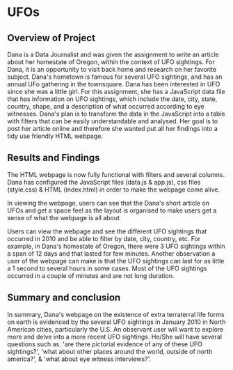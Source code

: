 # UFOs

## Overview of Project

Dana is a Data Journalist and was given the assignment to write an article about her homestate of Oregon, within the context of UFO sightings. For Dana, it is an opportunity to visit back home and research on her favorite subject. Dana's hometown is famous for several UFO sightings, and has an annual UFo gathering in the townsquare. Dana has been interested in UFO since she was a little girl. For this assignment, she has a JavaScript data file that has information on UFO sightings, which include the date, city, state, country, shape, and a description of what occurred according to eye witnesses. Dana's plan is to transform the data in the JavaScript into a table with filters that can be easily understandable and analysed. Her goal is to post her article online and therefore she wanted put all her findings into a tidy use friendly HTML webpage.  

## Results and Findings

The HTML webpage is now fully functional with filters and several columns. Dana has configured the JavaScript files (data.js & app.js), css files (style.css) & HTML (index.html) in order to make the webpage come alive. 

In viewing the webpage, users can see that the Dana's short article on UFOs and get a space feel as the layout is organised to make users get a sense of what the webpage is all about

Users can view the webpage and see the different UFO sightings that occurred in 2010 and be able to filter by date, city, country, etc. For example, in Dana's homestate of Oregon, there were 3 UFO sightings within a span of 12 days and that lasted for few minutes. Another observation a user of the webpage can make is that the UFO sightings can last for as little a 1 second to several hours in some cases. Most of the UFO sightings occurred in a couple of minutes and are not long duration.


## Summary and conclusion

In summary, Dana's webpage on the existence of extra terraterral life forms on earth is evidenced by the several UFO sightings in January 2010 in North American cities, particularly the U.S. An observant user will want to explore more and delve into a more recent UFO sightings. He/She will have several questions such as. 'are there pictorial evidence of any of these UFO sightings?', 'what about other places around the world, outside of north america?', & 'what about eye witness interviews?'.

